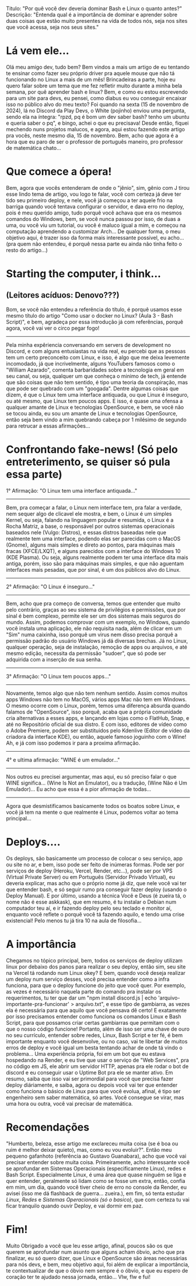 Titulo: "Por quê você dev deveria dominar Bash e Linux o quanto antes?"
Descrição: "Entenda qual é a importância de dominar e aprender sobre duas coisas que estão muito presentes na vida de todos nós, seja nos sites que você acessa, seja nos seus sites."



# Lá vem ele...

Olá meu amigo dev, tudo bem? Bem vindos a mais um artigo de eu tentando te ensinar como fazer seu próprio driver pra aquele mouse que não tá funcionando no Linux a mais de um mês! Brincadeiras a parte, hoje eu quero falar sobre um tema que me fez refletir muito durante a minha bela semana, por quê aprender bash e linux? Bem, e como eu estou escrevendo para um site para devs, eu pensei, como diabus eu vou conseguir encaixar isso no público alvo do meu texto? Foi quando na sexta (15 de novembro de 2024), lá no Discord da Play Devs, o White (pojinho) enviou uma pergunta, sendo ela na íntegra: "rpzd, pq é bom um dev saber bash? tenho um ubuntu e queria saber o pq", e bingo, achei o que eu precisava! Desde então, fiquei mechendo nuns projetos malucos, e agora, aqui estou fazendo este artigo pra vocês, neste mesmo dia, 15 de novembro. Bem, acho que agora é a hora que eu paro de ser o professor de português maneiro, pro professor de matemática chato...


# Que comece a ópera!

Bem, agora que vocês entenderam de onde o "jênio", sim, gênio com J tirou esse lindo tema de artigo, vou logo te falar, você com certeza já deve ter tido seu primeiro deploy, e nele, você já começou a ter aquele frio na barriga quando você tentava configurar o servidor, e dava erro no deploy, pois é meu querido amigo, tudo porquê você achava que era os mesmos comandos do Windows, bem, se você nunca passou por isso, de duas a uma, ou você viu um tutorial, ou você é maluco igual a mim, e começou na computação aprendendo a customizar Arch... De qualquer forma, o meu objetivo aqui, é trazer isso da forma mais interessante possivel, eu acho... (pra quem não entendeu, é porquê nessa parte eu ainda não tinha feito o resto do artigo...)


# Starting the computer, i think...
## (Leitores acíduos: Denovo???)

Bom, se você não entendeu a referência do título, é porquê usamos esse mesmo título do artigo "Como usar o docker no Linux? (Aula 3 - Bash Script)", e bem, agradeça por essa introdução já com referências, porquê agora, você vai ver o circo pegar fogo!

---

Pela minha expêriencia conversando em servers de development no Discord, e com alguns entusiastas na vida real, eu percebi que as pessoas tem um certo preconceito com Linux, e isso, é algo que me deixa levemente incomodado, já que incrivelmente, alguns YouTubers famosos como o "William Azarado", comenta barbaridades sobre a tecnologia em geral em seu canal, ou seja, qualquer um que conheça o minimo de tech, já entende que são coisas que não tem sentido, é tipo uma teoria da conspiração, mas que pode ser quebrado com um "googada". Dentre algumas coisas que dizem, é que o Linux tem uma interface antiquada, ou que Linux é inseguro, ou até mesmo, que Linux tem poucos apps. E isso, é quase uma ofensa a qualquer amante de Linux e tecnologias OpenSource, e bem, se você não se tocou ainda, eu sou um amante de Linux e tecnologias OpenSource, então seja bem vindo a mim quebrando cabeça por 1 milésimo de segundo para retrucar a essas afirmações...


# Confrontando fake-news! (Só pelo entreterimento, se quiser só pula essa parte)

1° Afirmação: "O Linux tem uma interface antiquada..."

---

Bem, pra começar a falar, o Linux nem interface tem, pra falar a verdade, nem sequer algo de clicavel ele mostra, e bem, o Linux é um simples Kernel, ou seja, falando na linguagem popular e resumida, o Linux é a Rocha Matriz, a base, o responsável por outros sistemas operacionais baseados nele (Vulgo: Distros), e essas distros baseadas nele que realmente tem uma interface, podendo elas ser parecidas com o MacOS (Gnome), alguns mais simples e direto ao pontos, para máquinas mais fracas (XFCE/LXQT), e alguns parecidos com a interface do Windows 10 (KDE Plasma). Ou seja, alguns realmente podem ter uma interface dita mais antiga, porém, isso são para máquinas mais simples, e que não aguentam interfaces mais pesadas, que por sinal, é um dos públicos alvo do Linux.

---

2° Afirmação: "O Linux é inseguro..."

---

Bem, acho que pra começo de conversa, temos que entender que muito pelo contrário, graças ao seu sistema de privilégios e permissões, que por sinal é bem complexo, permite ele ser um dos sistemas mais seguros do mundo. Assim, podemos comprovar com um exemplo, no Windows, quando você instala uma aplicação, ele não requisita nada, além de clicar em um "Sim" numa caixinha, isso porquê um virus nem disso precisa porquê a permissão padrão do usuário Windows já dá diversas brechas. Já no Linux, qualquer operação, seja de instalação, remoção de apps ou arquivos, e até mesmo edição, necessita da permissão "sudoer", que só pode ser adquirida com a inserção de sua senha.

---

3° Afirmação: "O Linux tem poucos apps..."

---

Novamente, temos algo que não tem nenhum sentido. Assim comos muitos apps Windows não tem no MacOS, vários apps Mac não tem em Windows. O mesmo ocorre com o Linux, porém, temos uma diferença absurda quando falamos de "OpenSource", isso porquê, acaba que a própria comunidade cria alternativas a esses apps, e lançando em lojas como o FlatHub, Snap, e até no Repositório oficial de sua distro. E com isso, editores de vídeo como o Adobe Premiere, podem ser substituidos pelo Kdenlive (Editor de vídeo da criadora da interface KDE), ou então, aquele famoso joguinho com o Wine! Ah, e já com isso podemos ir para a proxima afirmação.

---

4° e ultima afirmação: "WINE é um emulador..."

---

Nos outros eu precisei argumentar, mas aqui, eu só preciso falar o que WINE significa... (Wine Is Not an Emulator), ou a tradução, (Wine Não é Um Emulador)... Eu acho que essa é a pior afirmação de todas...

---

Agora que desmistificamos basicamente todos os boatos sobre Linux, e você já tem na mente o que realmente é Linux, podemos voltar ao tema principal...


# Deploys....

Os deploys, são basicamente um processo de colocar o seu serviço, app ou site no ar, e bem, isso pode ser feito de inúmeras formas. Pode ser por serviços de deploy (Heroku, Vercel, Render, etc...), pode ser por VPS (Virtual Private Server) ou em Português (Servidor Privado Virtual), eu deveria explicar, mas acho que o próprio nome já diz, que nele você vai ter que entender bash, e só seguir rumo pra conseguir fazer deploy (usando o Deploy Manual). E por último, usando a técnica Você e Deus (é zueira tá, o nome não é esse askkask), que em resumo, é tu instalar o Debian num computador teu aí, e ir fazendo deploy pelo seu teclado e monitor aí, enquanto você reflete o porquê você tá fazendo aquilo, e tendo uma crise existencial! Pelo menos tu já tira 10 na aula de filosofia...


# A importância

Chegamos no tópico principal, bem, todos os serviços de deploy utilizam linux por debaixo dos panos para realizar o seu deploy, então sim, seu site na Vercel tá rodando num Linux okey? E bem, quando você deseja realizar um deploy num serviço desses, você precisa entender como a infra funciona, para que o deploy funcione do jeito que você quer. Por exemplo, as vezes é necessário naquela parte do comando pra instalar os requerimentos, tu ter que dar um "npm install discord.js | echo 'arquivo-importante-pra-funcionar' > arquivo.txt", e esse tipo de gambiarra, as vezes ela é necessária para que aquilo que você pensava dê certo! E exatamente por isso precisamos entender como funciona os comandos Linux e Bash Script, para que possamos criar certas gambiarras que permitam com o que o nosso código funcione! Portanto, além de isso ser uma chave de ouro no seu currículo, entender sobre redes, Linux, Bash Script e ter fé, é bem importante enquanto você desenvolve, ou no caso, vai te libertar de muitos erros de deploy e você igual um besta tentando achar de onde tá vindo o problema... Uma experiência própria, foi em um bot que eu estava hospedando na Render, e eu tive que usar o serviço de "Web Services", pra no código em JS, ele abrir um servidor HTTP, apenas pra ele rodar o bot de discord e eu conseguir usar o Uptime Bot pra ele se manter ativo. Em resumo, saiba que isso vai ser primordial para você que precisa fazer deploy diáriamente, e saiba, agora ou depois você vai ter que entender como funciona o básico de Linux para que você evolua, afinal, é tipo ser engenheiro sem saber matemática, só artes. Você consegue se virar, mas uma hora ou outra, você vai precisar de matemática.


# Recomendações

"Humberto, beleza, esse artigo me exclareceu muita coisa (se é boa ou ruim é melhor deixar quieto), mas, como eu vou evoluir?". Então meu pequeno gafanhoto (referência ao Gustavo Guanabara), acho que você vai precisar entender sobre muita coisa. Primeiramente, acho interessante você se aprofundar em Sistemas Operacionais (especificamente Linux), redes e Bash Script. Especialmente Linux, é uma área que quase ninguém se liga e quer entender, geralmente só lidam como se fosse um extra, então, confia em mim, um dia, quando você tiver cheio de erro no console da Render, eu avisei (isso me dá flashback de guerra... zueira.), em fim, só tenta estudar *Linux*, *Redes* e *Sistemas Operacionais (só o basico)*, que com certeza tu vai ficar tranquilo quando ouvir Deploy, e vai dormir em paz.


# Fim!

Muito Obrigado a você que leu esse artigo, afinal, poucos são os que querem se aprofundar num asunto que alguns acham óbvio, acho que pra finalizar, eu só quero dizer, que Linux e OpenSource são áreas necessárias para nós devs, e bem, meu objetivo aqui, foi além de explicar a importância, te contextualizar de que o óbvio nem sempre é o óbvio, e que eu espero de coração ter te ajudado nessa jornada, então... Vlw, flw e fui!
